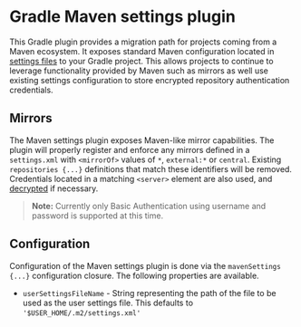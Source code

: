 # Gradle Maven settings plugin

This Gradle plugin provides a migration path for projects coming from a Maven ecosystem. It exposes standard Maven
configuration located in [settings files](http://maven.apache.org/settings.htm) to your Gradle project. This allows 
projects to continue to leverage functionality provided by Maven such as mirrors as well use existing
settings configuration to store encrypted repository authentication credentials.

## Mirrors
The Maven settings plugin exposes Maven-like mirror capabilities. The plugin will properly register and enforce any 
mirrors defined in a `settings.xml` with `<mirrorOf>` values of `*`, `external:*` or `central`. Existing 
`repositories {...}` definitions that match these identifiers will be removed. Credentials located in a matching
`<server>` element are also used, and [decrypted](http://maven.apache.org/guides/mini/guide-encryption.html) if necessary.

> **Note:** Currently only Basic Authentication using username and password is supported at this time.

## Configuration
Configuration of the Maven settings plugin is done via the `mavenSettings {...}` configuration closure. The following 
properties are available.

* `userSettingsFileName` - String representing the path of the file to be used as the user settings file. This defaults to 
`'$USER_HOME/.m2/settings.xml'`